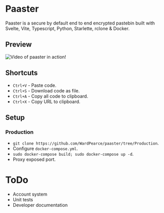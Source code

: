 # Paaster
Paaster is a secure by default end to end encrypted pastebin built with Svelte, Vite, Typescript, Python, Starlette, rclone & Docker.

## Preview
![Video of paaster in action!](https://i.imgur.com/WPfxTKR.gif)

## Shortcuts
- `Ctrl+V` - Paste code.
- `Ctrl+S` - Download code as file.
- `Ctrl+A` - Copy all code to clipboard.
- `Ctrl+X` - Copy URL to clipboard.

## Setup
### Production
- `git clone https://github.com/WardPearce/paaster/tree/Production`.
- Configure `docker-compose.yml`.
- `sudo docker-compose build; sudo docker-compose up -d`.
- Proxy exposed port.

# ToDo
- Account system
- Unit tests
- Developer documentation
